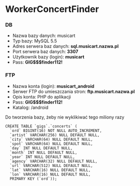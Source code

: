 # WorkerConcertFinder

### DB
* Nazwa bazy danych: musicart
* Typ bazy: MySQL 5.5
* Adres serwera baz danych: __sql.musicart.nazwa.pl__
* Port serwera baz danych: __3307__
* Użytkownik bazy (login): __musicart__
* Pass: __GIG$$$finder112!__

### FTP
* Nazwa konta (login): __musicart_android__
* Serwer FTP do umieszczania stron: __ftp.musicart.nazwa.pl__
* Opis konta:	PHP do aplikacji
* Pass: __GIG$$$finder112!__
* Katalog: /android 

Do tworzenia bazy, żeby nie wyklikiwać tego miliony razy 
```
CREATE TABLE `gigs`.`concerts` (
  `ord` BIGINT(16) NOT NULL AUTO_INCREMENT,
  `artist` VARCHAR(256) NULL DEFAULT NULL,
  `city` VARCHAR(64) NULL DEFAULT NULL,
  `spot` VARCHAR(64) NULL DEFAULT NULL,
  `day` INT NULL DEFAULT NULL,
  `month` INT NULL DEFAULT NULL,
  `year` INT NULL DEFAULT NULL,
  `agency` VARCHAR(32) NULL DEFAULT NULL,
  `url` VARCHAR(512) NULL DEFAULT NULL,
  `lat` VARCHAR(16) NULL DEFAULT NULL,
  `lon` VARCHAR(16) NULL DEFAULT NULL,
  PRIMARY KEY (`ord`));
```
